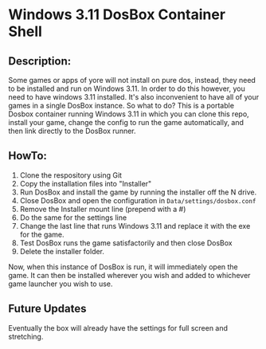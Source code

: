 # Windows 3.11 DosBox Container Shell #

## Description: ##

Some games or apps of yore will not install on pure dos, instead, they need to be installed and run on Windows 3.11. In order to do this however, you need to have windows 3.11 installed. It's also inconvenient to have all of your games in a single DosBox instance. So what to do? This is a portable Dosbox container running Windows 3.11 in which you can clone this repo, install your game, change the config to run the game automatically, and then link directly to the DosBox runner. 

## HowTo: ##

1. Clone the respository using Git
2. Copy the installation files into "Installer"
3. Run DosBox and install the game by running the installer off the N drive.
4. Close DosBox and open the configuration in `Data/settings/dosbox.conf`
5. Remove the Installer mount line (prepend with a #)
6. Do the same for the settings line
7. Change the last line that runs Windows 3.11 and replace it with the exe for the game.
8. Test DosBox runs the game satisfactorily and then close DosBox
9. Delete the installer folder.

Now, when this instance of DosBox is run, it will immediately open the game. It can then be installed wherever you wish and added to whichever game launcher you wish to use. 

## Future Updates ##

Eventually the box will already have the settings for full screen and stretching. 